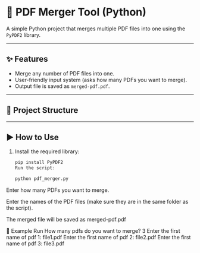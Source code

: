 # 📑 PDF Merger Tool (Python)

A simple Python project that merges multiple PDF files into one using the `PyPDF2` library.

---

## ✨ Features
- Merge any number of PDF files into one.
- User-friendly input system (asks how many PDFs you want to merge).
- Output file is saved as `merged-pdf.pdf`.

---

## 📂 Project Structure

---

## ▶️ How to Use
1. Install the required library:
   ```bash
   pip install PyPDF2
   Run the script:

   python pdf_merger.py

Enter how many PDFs you want to merge.

Enter the names of the PDF files (make sure they are in the same folder as the script).

The merged file will be saved as merged-pdf.pdf

📸 Example Run
How many pdfs do you want to merge?
3
Enter the first name of pdf 1: file1.pdf
Enter the first name of pdf 2: file2.pdf
Enter the first name of pdf 3: file3.pdf
